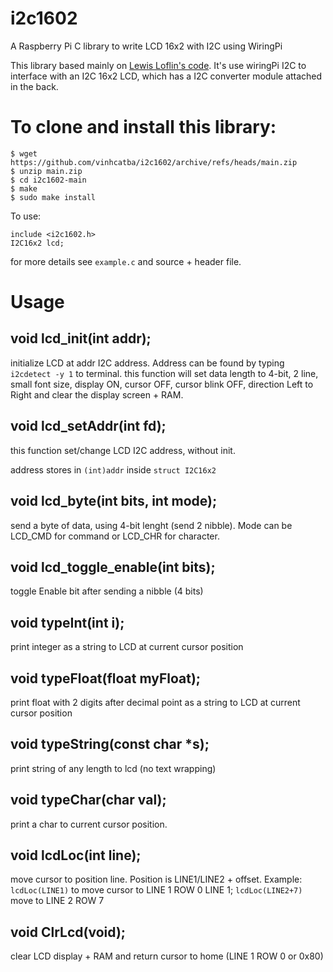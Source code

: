 # i2c1602
A Raspberry Pi C library to write LCD 16x2 with I2C using WiringPi

This library based mainly on [Lewis Loflin's code](https://www.bristolwatch.com/rpi/i2clcd.htm). It's use wiringPi I2C to interface with an I2C 16x2 LCD, which has a I2C converter module attached in the back.

# To clone and install this library:
```
$ wget https://github.com/vinhcatba/i2c1602/archive/refs/heads/main.zip
$ unzip main.zip
$ cd i2c1602-main
$ make
$ sudo make install
```
To use:
```
include <i2c1602.h>
I2C16x2 lcd;
```
for more details see `example.c` and source + header file. 
# Usage
## void lcd_init(int addr); 
initialize LCD at addr I2C address. Address can be found by typing `i2cdetect -y 1` to terminal.
this function will set data length to 4-bit, 2 line, small font size, display ON, cursor OFF, cursor blink OFF, direction Left to Right and clear the display screen + RAM.
## void lcd_setAddr(int fd); 
this function set/change LCD I2C address, without init.

address stores in `(int)addr` inside `struct I2C16x2`

## void lcd_byte(int bits, int mode);		  
send a byte of data, using 4-bit lenght (send 2 nibble). Mode can be LCD_CMD for command or LCD_CHR for character.

## void lcd_toggle_enable(int bits);		 
toggle Enable bit after sending a nibble (4 bits)

## void typeInt(int i);					  
print integer as a string to LCD at current cursor position

## void typeFloat(float myFloat);			  
print float with 2 digits after decimal point as a string to LCD at current cursor position

## void typeString(const char \*s);			  
print string of any length to lcd (no text wrapping)

## void typeChar(char val);				  
print a char to current cursor position.

## void lcdLoc(int line);					  
move cursor to position line. Position is LINE1/LINE2 + offset. Example: `lcdLoc(LINE1)` to move cursor to LINE 1 ROW 0 LINE 1; `lcdLoc(LINE2+7)` move to LINE 2 ROW 7 

## void ClrLcd(void);						  
clear LCD display + RAM and return cursor to home (LINE 1 ROW 0 or 0x80)

